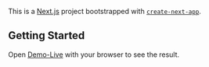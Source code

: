 This is a [Next.js](https://nextjs.org/) project bootstrapped with [`create-next-app`](https://github.com/vercel/next.js/tree/canary/packages/create-next-app).

## Getting Started


Open [Demo-Live](https://first-practice-with-nextjs.vercel.app) with your browser to see the result.

